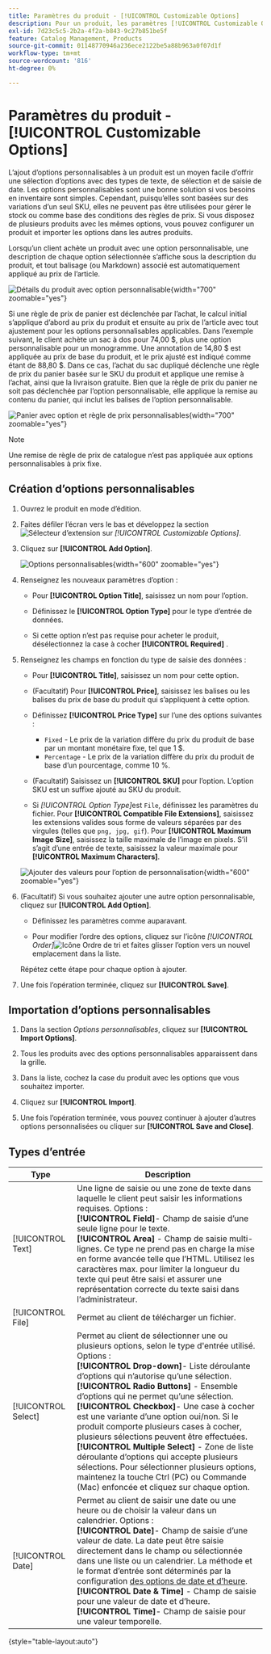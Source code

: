 ```yaml
---
title: Paramètres du produit - [!UICONTROL Customizable Options]
description: Pour un produit, les paramètres [!UICONTROL Customizable Options] vous permettent d’offrir une sélection d’options avec des types de texte, de sélection et de saisie de date.
exl-id: 7d23c5c5-2b2a-4f2a-b843-9c27b851be5f
feature: Catalog Management, Products
source-git-commit: 01148770946a236ece2122be5a88b963a0f07d1f
workflow-type: tm+mt
source-wordcount: '816'
ht-degree: 0%

---
```


# Paramètres du produit - [!UICONTROL Customizable Options]

L’ajout d’options personnalisables à un produit est un moyen facile d’offrir une sélection d’options avec des types de texte, de sélection et de saisie de date. Les options personnalisables sont une bonne solution si vos besoins en inventaire sont simples. Cependant, puisqu’elles sont basées sur des variations d’un seul SKU, elles ne peuvent pas être utilisées pour gérer le stock ou comme base des conditions des règles de prix. Si vous disposez de plusieurs produits avec les mêmes options, vous pouvez configurer un produit et importer les options dans les autres produits.

Lorsqu’un client achète un produit avec une option personnalisable, une description de chaque option sélectionnée s’affiche sous la description du produit, et tout balisage (ou Markdown) associé est automatiquement appliqué au prix de l’article.

![Détails du produit avec option personnalisable](./assets/storefront-customizable-option-product-detail.png){width="700" zoomable="yes"}

Si une règle de prix de panier est déclenchée par l’achat, le calcul initial s’applique d’abord au prix du produit et ensuite au prix de l’article avec tout ajustement pour les options personnalisables applicables. Dans l’exemple suivant, le client achète un sac à dos pour 74,00 $, plus une option personnalisable pour un monogramme. Une annotation de 14,80 $ est appliquée au prix de base du produit, et le prix ajusté est indiqué comme étant de 88,80 $. Dans ce cas, l’achat du sac dupliqué déclenche une règle de prix du panier basée sur le SKU du produit et applique une remise à l’achat, ainsi que la livraison gratuite. Bien que la règle de prix du panier ne soit pas déclenchée par l’option personnalisable, elle applique la remise au contenu du panier, qui inclut les balises de l’option personnalisable.

![Panier avec option et règle de prix personnalisables](./assets/storefront-customizable-option-cart-price-rule.png){width="700" zoomable="yes"}

>[!NOTE]
>
>Une remise de règle de prix de catalogue n’est pas appliquée aux options personnalisables à prix fixe.

## Création d’options personnalisables

1. Ouvrez le produit en mode d’édition.

1. Faites défiler l’écran vers le bas et développez la section ![Sélecteur d’extension](../assets/icon-display-expand.png) sur _[!UICONTROL Customizable Options]_.

1. Cliquez sur **[!UICONTROL Add Option]**.

   ![Options personnalisables](./assets/product-customizable-options.png){width="600" zoomable="yes"}

1. Renseignez les nouveaux paramètres d’option :

   - Pour **[!UICONTROL Option Title]**, saisissez un nom pour l’option.

   - Définissez le **[!UICONTROL Option Type]** pour le type d’entrée de données.

   - Si cette option n’est pas requise pour acheter le produit, désélectionnez la case à cocher **[!UICONTROL Required]** .

1. Renseignez les champs en fonction du type de saisie des données :

   - Pour **[!UICONTROL Title]**, saisissez un nom pour cette option.

   - (Facultatif) Pour **[!UICONTROL Price]**, saisissez les balises ou les balises du prix de base du produit qui s’appliquent à cette option.

   - Définissez **[!UICONTROL Price Type]** sur l’une des options suivantes :

      - `Fixed` - Le prix de la variation diffère du prix du produit de base par un montant monétaire fixe, tel que 1 $.
      - `Percentage` - Le prix de la variation diffère du prix du produit de base d’un pourcentage, comme 10 %.

   - (Facultatif) Saisissez un **[!UICONTROL SKU]** pour l’option. L’option SKU est un suffixe ajouté au SKU du produit.

   - Si _[!UICONTROL Option Type]_&#x200B;est `File`, définissez les paramètres du fichier. Pour **[!UICONTROL Compatible File Extensions]**, saisissez les extensions valides sous forme de valeurs séparées par des virgules (telles que `png, jpg, gif`). Pour **[!UICONTROL Maximum Image Size]**, saisissez la taille maximale de l’image en pixels. S’il s’agit d’une entrée de texte, saisissez la valeur maximale pour **[!UICONTROL Maximum Characters]**.

   ![Ajouter des valeurs pour l’option de personnalisation](./assets/product-customizable-options-add-values.png){width="600" zoomable="yes"}

1. (Facultatif) Si vous souhaitez ajouter une autre option personnalisable, cliquez sur **[!UICONTROL Add Option]**.

   - Définissez les paramètres comme auparavant.

   - Pour modifier l’ordre des options, cliquez sur l’icône _[!UICONTROL Order]_![Icône Ordre de tri](../assets/icon-sort-order.png) et faites glisser l’option vers un nouvel emplacement dans la liste.

   Répétez cette étape pour chaque option à ajouter.

1. Une fois l’opération terminée, cliquez sur **[!UICONTROL Save]**.

## Importation d’options personnalisables

1. Dans la section _Options personnalisables_, cliquez sur **[!UICONTROL Import Options]**.


1. Tous les produits avec des options personnalisables apparaissent dans la grille.

1. Dans la liste, cochez la case du produit avec les options que vous souhaitez importer.

1. Cliquez sur **[!UICONTROL Import]**.

1. Une fois l’opération terminée, vous pouvez continuer à ajouter d’autres options personnalisées ou cliquer sur **[!UICONTROL Save and Close]**.

## Types d’entrée

| Type | Description |
|---------------------|---------------|
| [!UICONTROL Text] | Une ligne de saisie ou une zone de texte dans laquelle le client peut saisir les informations requises. Options : <br />**[!UICONTROL Field]**- Champ de saisie d’une seule ligne pour le texte.<br />**[!UICONTROL Area]** - Champ de saisie multi-lignes. Ce type ne prend pas en charge la mise en forme avancée telle que l’HTML. Utilisez les caractères max. pour limiter la longueur du texte qui peut être saisi et assurer une représentation correcte du texte saisi dans l’administrateur. |
| [!UICONTROL File] | Permet au client de télécharger un fichier. |
| [!UICONTROL Select] | Permet au client de sélectionner une ou plusieurs options, selon le type d&#39;entrée utilisé. Options : <br />**[!UICONTROL Drop-down]**- Liste déroulante d’options qui n’autorise qu’une sélection.<br />**[!UICONTROL Radio Buttons]** - Ensemble d’options qui ne permet qu’une sélection.<br />**[!UICONTROL Checkbox]**- Une case à cocher est une variante d’une option oui/non. Si le produit comporte plusieurs cases à cocher, plusieurs sélections peuvent être effectuées.<br />**[!UICONTROL Multiple Select]** - Zone de liste déroulante d’options qui accepte plusieurs sélections. Pour sélectionner plusieurs options, maintenez la touche Ctrl (PC) ou Commande (Mac) enfoncée et cliquez sur chaque option. |
| [!UICONTROL Date] | Permet au client de saisir une date ou une heure ou de choisir la valeur dans un calendrier. Options : <br />**[!UICONTROL Date]**- Champ de saisie d’une valeur de date. La date peut être saisie directement dans le champ ou sélectionnée dans une liste ou un calendrier. La méthode et le format d’entrée sont déterminés par la configuration [des options de date et d’heure](attributes-input-types.md#date-and-time-options).<br />**[!UICONTROL Date & Time]** - Champ de saisie pour une valeur de date et d’heure.<br />**[!UICONTROL Time]**- Champ de saisie pour une valeur temporelle. |

{style="table-layout:auto"}
